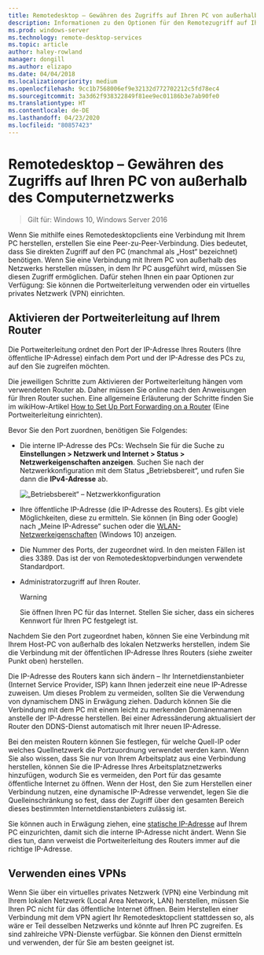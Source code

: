 ```yaml
---
title: Remotedesktop – Gewähren des Zugriffs auf Ihren PC von außerhalb Ihres Netzwerks
description: Informationen zu den Optionen für den Remotezugriff auf Ihren PC von außerhalb des Computernetzwerks
ms.prod: windows-server
ms.technology: remote-desktop-services
ms.topic: article
author: haley-rowland
manager: dongill
ms.author: elizapo
ms.date: 04/04/2018
ms.localizationpriority: medium
ms.openlocfilehash: 9cc1b7568006ef9e32132d772702212c5fd78ec4
ms.sourcegitcommit: 3a3d62f938322849f81ee9ec01186b3e7ab90fe0
ms.translationtype: HT
ms.contentlocale: de-DE
ms.lasthandoff: 04/23/2020
ms.locfileid: "80857423"
---
```

# <a name="remote-desktop---allow-access-to-your-pc-from-outside-your-pcs-network"></a>Remotedesktop – Gewähren des Zugriffs auf Ihren PC von außerhalb des Computernetzwerks

>Gilt für: Windows 10, Windows Server 2016

Wenn Sie mithilfe eines Remotedesktopclients eine Verbindung mit Ihrem PC herstellen, erstellen Sie eine Peer-zu-Peer-Verbindung. Dies bedeutet, dass Sie direkten Zugriff auf den PC (manchmal als „Host“ bezeichnet) benötigen. Wenn Sie eine Verbindung mit Ihrem PC von außerhalb des Netzwerks herstellen müssen, in dem Ihr PC ausgeführt wird, müssen Sie diesen Zugriff ermöglichen. Dafür stehen Ihnen ein paar Optionen zur Verfügung: Sie können die Portweiterleitung verwenden oder ein virtuelles privates Netzwerk (VPN) einrichten.

## <a name="enable-port-forwarding-on-your-router"></a>Aktivieren der Portweiterleitung auf Ihrem Router

Die Portweiterleitung ordnet den Port der IP-Adresse Ihres Routers (Ihre öffentliche IP-Adresse) einfach dem Port und der IP-Adresse des PCs zu, auf den Sie zugreifen möchten. 

Die jeweiligen Schritte zum Aktivieren der Portweiterleitung hängen vom verwendeten Router ab. Daher müssen Sie online nach den Anweisungen für Ihren Router suchen. Eine allgemeine Erläuterung der Schritte finden Sie im wikiHow-Artikel [How to Set Up Port Forwarding on a Router](https://www.wikihow.com/Set-Up-Port-Forwarding-on-a-Router) (Eine Portweiterleitung einrichten).

Bevor Sie den Port zuordnen, benötigen Sie Folgendes:

- Die interne IP-Adresse des PCs: Wechseln Sie für die Suche zu **Einstellungen > Netzwerk und Internet > Status > Netzwerkeigenschaften anzeigen**. Suchen Sie nach der Netzwerkkonfiguration mit dem Status „Betriebsbereit“, und rufen Sie dann die **IPv4-Adresse** ab.

   ![„Betriebsbereit“ – Netzwerkkonfiguration](../media/rdclient-operational-network.png)

- Ihre öffentliche IP-Adresse (die IP-Adresse des Routers). Es gibt viele Möglichkeiten, diese zu ermitteln. Sie können (in Bing oder Google) nach „Meine IP-Adresse“ suchen oder die [WLAN-Netzwerkeigenschaften](https://binged.it/2Gwob34) (Windows 10) anzeigen.
- Die Nummer des Ports, der zugeordnet wird. In den meisten Fällen ist dies 3389. Das ist der von Remotedesktopverbindungen verwendete Standardport.
- Administratorzugriff auf Ihren Router.  

   >[!WARNING]
   > Sie öffnen Ihren PC für das Internet. Stellen Sie sicher, dass ein sicheres Kennwort für Ihren PC festgelegt ist.

Nachdem Sie den Port zugeordnet haben, können Sie eine Verbindung mit Ihrem Host-PC von außerhalb des lokalen Netzwerks herstellen, indem Sie die Verbindung mit der öffentlichen IP-Adresse Ihres Routers (siehe zweiter Punkt oben) herstellen.

Die IP-Adresse des Routers kann sich ändern – Ihr Internetdienstanbieter (Internet Service Provider, ISP) kann Ihnen jederzeit eine neue IP-Adresse zuweisen. Um dieses Problem zu vermeiden, sollten Sie die Verwendung von dynamischem DNS in Erwägung ziehen. Dadurch können Sie die Verbindung mit dem PC mit einem leicht zu merkenden Domänennamen anstelle der IP-Adresse herstellen. Bei einer Adressänderung aktualisiert der Router den DDNS-Dienst automatisch mit Ihrer neuen IP-Adresse.

Bei den meisten Routern können Sie festlegen, für welche Quell-IP oder welches Quellnetzwerk die Portzuordnung verwendet werden kann. Wenn Sie also wissen, dass Sie nur von Ihrem Arbeitsplatz aus eine Verbindung herstellen, können Sie die IP-Adresse Ihres Arbeitsplatznetzwerks hinzufügen, wodurch Sie es vermeiden, den Port für das gesamte öffentliche Internet zu öffnen. Wenn der Host, den Sie zum Herstellen einer Verbindung nutzen, eine dynamische IP-Adresse verwendet, legen Sie die Quelleinschränkung so fest, dass der Zugriff über den gesamten Bereich dieses bestimmten Internetdienstanbieters zulässig ist.

Sie können auch in Erwägung ziehen, eine [statische IP-Adresse](/windows-hardware/customize/mobile/mcsf/enable-static-ip) auf Ihrem PC einzurichten, damit sich die interne IP-Adresse nicht ändert. Wenn Sie dies tun, dann verweist die Portweiterleitung des Routers immer auf die richtige IP-Adresse.


## <a name="use-a-vpn"></a>Verwenden eines VPNs

Wenn Sie über ein virtuelles privates Netzwerk (VPN) eine Verbindung mit Ihrem lokalen Netzwerk (Local Area Network, LAN) herstellen, müssen Sie Ihren PC nicht für das öffentliche Internet öffnen. Beim Herstellen einer Verbindung mit dem VPN agiert Ihr Remotedesktopclient stattdessen so, als wäre er Teil desselben Netzwerks und könnte auf Ihren PC zugreifen. Es sind zahlreiche VPN-Dienste verfügbar. Sie können den Dienst ermitteln und verwenden, der für Sie am besten geeignet ist.
